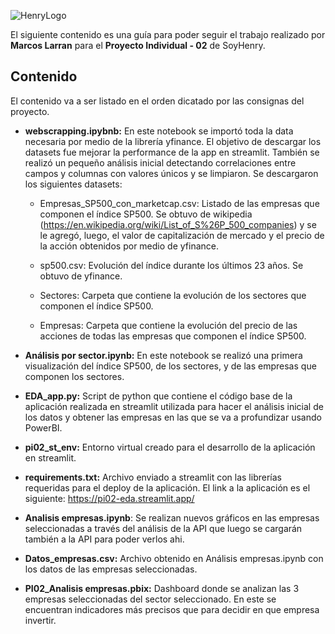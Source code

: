 ![HenryLogo](https://d31uz8lwfmyn8g.cloudfront.net/Assets/logo-henry-white-lg.png)

El siguiente contenido es una guía para poder seguir el trabajo realizado por **Marcos Larran** para el **Proyecto Individual - 02** de SoyHenry.

## Contenido

El contenido va a ser listado en el orden dicatado por las consignas del proyecto.

- **webscrapping.ipybnb:** En este notebook se importó toda la data necesaria por medio de la librería yfinance. El objetivo de descargar los datasets fue mejorar la performance de la app en streamlit. También se realizó un pequeño análisis inicial detectando correlaciones entre campos y columnas con valores únicos y se limpiaron. Se descargaron los siguientes datasets:

    - Empresas_SP500_con_marketcap.csv: Listado de las empresas que componen el índice SP500. Se obtuvo de wikipedia (https://en.wikipedia.org/wiki/List_of_S%26P_500_companies) y se le agregó, luego, el valor de capitalización de mercado y el precio de la acción obtenidos por medio de yfinance.

    - sp500.csv: Evolución del índice durante los últimos 23 años. Se obtuvo de yfinance.

    - Sectores: Carpeta que contiene la evolución de los sectores que componen el índice SP500.

    - Empresas: Carpeta que contiene la evolución del precio de las acciones de todas las empresas que componen el índice SP500.

- **Análisis por sector.ipynb:** En este notebook se realizó una primera visualización del índice SP500, de los sectores, y de las empresas que componen los sectores.

- **EDA_app.py:** Script de python que contiene el código base de la aplicación realizada en streamlit utilizada para hacer el análisis inicial de los datos y obtener las empresas en las que se va a profundizar usando PowerBI.

- **pi02_st_env:** Entorno virtual creado para el desarrollo de la aplicación en streamlit.

- **requirements.txt:** Archivo enviado a streamlit con las librerías requeridas para el deploy de la aplicación. El link a la aplicación es el siguiente: https://pi02-eda.streamlit.app/

- **Analisis empresas.ipynb**: Se realizan nuevos gráficos en las empresas seleccionadas a través del análisis de la API que luego se cargarán también a la API para poder verlos ahi. 

- **Datos_empresas.csv:** Archivo obtenido en Análisis empresas.ipynb con los datos de las empresas seleccionadas.

- **PI02_Analisis empresas.pbix:** Dashboard donde se analizan las 3 empresas seleccionadas del sector seleccionado. En este se encuentran indicadores más precisos que para decidir en que empresa invertir.